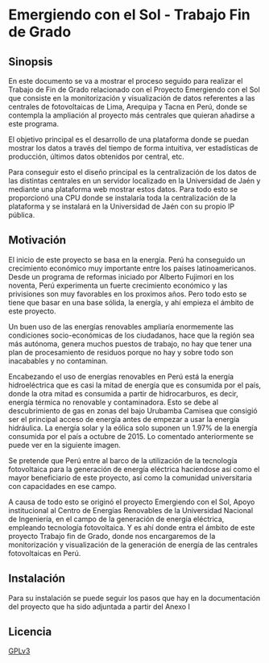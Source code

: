 # Emergiendo con el Sol - Trabajo Fin de Grado


## Sinopsis

En este documento se va a mostrar el proceso seguido para realizar el Trabajo de Fin de Grado relacionado con el Proyecto Emergiendo con el Sol que consiste en 
la monitorización y visualización de datos referentes a las centrales de fotovoltaicas de Lima, Arequipa y Tacna en Perú, donde se contempla la ampliación al proyecto 
más centrales que quieran añadirse a este programa. 

El  objetivo  principal  es  el  desarrollo  de  una  plataforma  donde  se  puedan mostrar  los  datos  a  través  del  tiempo  de  forma  intuitiva,  ver  estadísticas  de 
producción, últimos datos obtenidos por central, etc. 

Para conseguir esto el diseño principal es la centralización de los datos de las distintas centrales en un servidor localizado en la Universidad de Jaén y mediante 
una plataforma  web mostrar estos  datos. Para  todo  esto  se  proporcionó  una  CPU donde  se  instalaría  toda  la  centralización  de  la  plataforma  y  se  instalará  en  la 
Universidad de Jaén con su propio IP pública.


## Motivación

El  inicio  de  este  proyecto  se  basa  en  la  energía.  Perú  ha  conseguido  un crecimiento económico muy importante entre los paises latinoamericanos. Desde un 
programa de reformas iniciado por Alberto Fujimori en los noventa, Perú experimenta un  fuerte  crecimiento  económico  y  las  privisiones  son  muy  favorables  en  los 
proximos años. Pero todo esto se tiene que basar en una base sólida, la energía, y ahí empieza el ámbito de este proyecto. 

Un  buen  uso  de  las  energías  renovables  ampliaría  enormemente  las condiciones  socio-económicas  de  los  ciudadanos,  hace  que  la  región  sea  más 
autónoma,  genera  muchos  puestos  de  trabajo,  no  hay  que  tener  una  plan  de procesamiento  de  residuos  porque  no  hay  y  sobre  todo  son  inacabables  y  no 
contaminan. 
 
Encabezando  el  uso  de  energías  renovables  en  Perú  está  la  energía hidroeléctrica que es casi la mitad de energía que es consumida por el país, donde 
la otra mitad es consumida a partir de hidrocarburos, es decir, energía térmica no renovable  y  contaminadora.  Esto  se  debe  al  descubrimiento  de  gas  en  zonas  del 
bajo Urubamba Camisea que consigió ser el principal acceso de energía antes de empezar a usar la energía hidráulica. La energía solar y la eólica solo suponen un 
1.97%  de  la  energía  consumida  por  el  país  a  octubre  de  2015.  Lo  comentado anteriormente se puede ver en la siguiente imagen. 

Se  pretende  que  Perú  entre  al  barco  de  la  utilización  de  la  tecnología fotovoltaica para la generación de energía eléctrica haciendose así como el mayor 
beneficiario de este proyecto, así como la comunidad universitaria con capacidades en ese campo.
 
A  causa  de  todo  esto  se  originó  el  proyecto  Emergiendo  con  el  Sol,  Apoyo institucional  al  Centro  de  Energías  Renovables  de  la  Universidad  Nacional  de 
Ingeniería, en el campo de la generación de energía eléctrica, empleando tecnología fotovoltaica. Y es ahí donde entra el ámbito de este proyecto Trabajo fin de Grado, 
donde nos encargaremos de la monitorización y  visualización de la generación de energía de las centrales fotovoltaicas en Perú. 


## Instalación

Para su instalación se puede seguir los pasos que hay en la documentación del proyecto que ha sido adjuntada a partir del Anexo I

## Licencia

[GPLv3](http://www.gnu.org/licenses/licenses.html#GPL)
